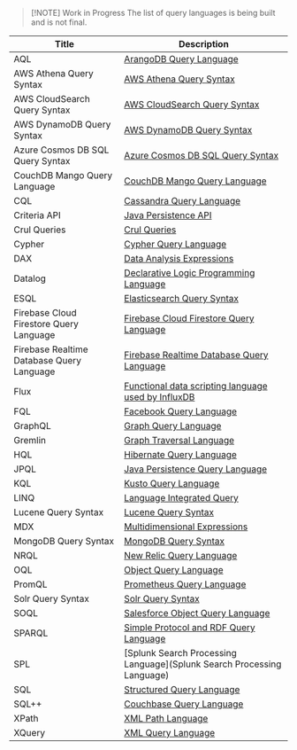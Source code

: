 
> [!NOTE] Work in Progress
> The list of query languages is being built and is not final.

| Title | Description |
|-----|-----------|
| AQL |	[ArangoDB Query Language](https://www.arangodb.com/docs/stable/aql/) |
| AWS Athena Query Syntax | [AWS Athena Query Syntax](https://docs.aws.amazon.com/athena/latest/ug/ddl-sql-reference.html) |
| AWS CloudSearch Query Syntax | [AWS CloudSearch Query Syntax](https://docs.aws.amazon.com/cloudsearch/latest/developerguide/searching.html) |
| AWS DynamoDB Query Syntax | [AWS DynamoDB Query Syntax](https://docs.aws.amazon.com/amazondynamodb/latest/APIReference/API_Query.html) |
| Azure Cosmos DB SQL Query Syntax | [Azure Cosmos DB SQL Query Syntax](https://learn.microsoft.com/en-us/azure/cosmos-db/nosql/query/getting-started) |
| CouchDB Mango Query Language | [CouchDB Mango Query Language](https://dev.to/yenyih/query-in-apache-couchdb-mango-query-lfd) |
| CQL | [Cassandra Query Language](https://cassandra.apache.org/doc/latest/cassandra/cql/) |
| Criteria API | [Java Persistence API](https://docs.oracle.com/javaee/6/tutorial/doc/bnbpz.html) |
| Crul Queries | [Crul Queries](https://www.crul.com/docs/features/queries/) |
| Cypher | [Cypher Query Language](https://neo4j.com/developer/cypher/) |
| DAX | [Data Analysis Expressions](https://learn.microsoft.com/en-us/dax/) |
| Datalog | [Declarative Logic Programming Language](https://en.m.wikipedia.org/wiki/Datalog) |
| ESQL | [Elasticsearch Query Syntax](https://www.elastic.co/guide/en/elasticsearch/reference/current/query-dsl-query-string-query.html) |
| Firebase Cloud Firestore Query Language | [Firebase Cloud Firestore Query Language](https://firebase.google.com/docs/firestore/query-data/queries) |
| Firebase Realtime Database Query Language | [Firebase Realtime Database Query Language](https://firebase.google.com/docs/database/admin/retrieve-data) |
| Flux | [Functional data scripting language used by InfluxDB](https://www.influxdata.com/products/flux/) |
| FQL | [Facebook Query Language](https://en.wikipedia.org/wiki/Facebook_Query_Language) |
| GraphQL | [Graph Query Language](https://graphql.org/) |
| Gremlin | [Graph Traversal Language](https://tinkerpop.apache.org/gremlin.html) |
| HQL | [Hibernate Query Language](https://www.tutorialspoint.com/hibernate/hibernate_query_language.htm) |
| JPQL | [Java Persistence Query Language](https://docs.oracle.com/javaee/6/tutorial/doc/bnbtg.html) |
| KQL | [Kusto Query Language](https://learn.microsoft.com/en-us/azure/data-explorer/kusto/query/) |
| LINQ | [Language Integrated Query](https://learn.microsoft.com/en-us/dotnet/csharp/programming-guide/concepts/linq/) |
| Lucene Query Syntax | [Lucene Query Syntax](https://lucene.apache.org/core/2_9_4/queryparsersyntax.html) |
| MDX | [Multidimensional Expressions](https://learn.microsoft.com/en-us/sql/mdx/multidimensional-expressions-mdx-reference?view=sql-server-ver16) |
| MongoDB Query Syntax | [MongoDB Query Syntax](https://www.mongodb.com/docs/manual/tutorial/query-documents/) |
| NRQL | [New Relic Query Language](https://docs.newrelic.com/docs/query-your-data/nrql-new-relic-query-language/get-started/introduction-nrql-new-relics-query-language/) |
| OQL | [Object Query Language](https://www.ibm.com/docs/en/networkmanager/4.2.0?topic=reference-object-query-language) |
| PromQL | [Prometheus Query Language](https://prometheus.io/docs/prometheus/latest/querying/basics/) |
| Solr Query Syntax | [Solr Query Syntax](https://solr.apache.org/guide/6_6/the-standard-query-parser.html) |
| SOQL | [Salesforce Object Query Language](https://developer.salesforce.com/docs/atlas.en-us.soql_sosl.meta/soql_sosl/sforce_api_calls_soql.htm) |
| SPARQL | [Simple Protocol and RDF Query Language](https://www.w3.org/TR/rdf-sparql-protocol/) |
| SPL | [Splunk Search Processing Language](Splunk Search Processing Language) |
| SQL | [Structured Query Language](https://en.wikipedia.org/wiki/SQL) |
| SQL++ | [Couchbase Query Language](https://www.couchbase.com/sqlplusplus/) |
| XPath | [XML Path Language](https://developer.mozilla.org/en-US/docs/Web/XPath) |
| XQuery | [XML Query Language](https://www.w3.org/XML/Query/) |
